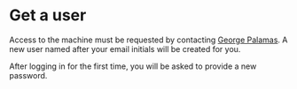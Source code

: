 # Get a user

Access to the machine must be requested by contacting [George Palamas](mailto:gpa@create.aau.dk). A new user named after your email initials will be created for you. 

After logging in for the first time, you will be asked to provide a new password.

